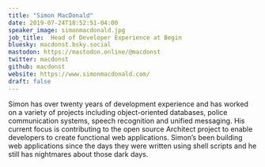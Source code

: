 ```yaml
---
title: "Simon MacDonald"
date: 2019-07-24T18:52:51-04:00
speaker_image: simonmacdonald.jpg
job_title:  Head of Developer Experience at Begin
bluesky: macdonst.bsky.social
mastodon: https://mastodon.online/@macdonst
twitter: macdonst
github: macdonst
website: https://www.simonmacdonald.com/
draft: false
---
```


Simon has over twenty years of development experience and has worked on a variety of projects including object-oriented databases, police communication systems, speech recognition and unified messaging. His current focus is contributing to the open source Architect project to enable developers to create functional web applications. Simon’s been building web applications since the days they were written using shell scripts and he still has nightmares about those dark days.
